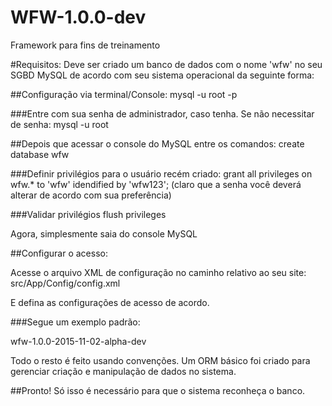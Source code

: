 # WFW-1.0.0-dev
Framework para fins de treinamento

#Requisitos:
Deve ser criado um banco de dados com o nome 'wfw' no seu SGBD MySQL de acordo com seu sistema operacional da seguinte forma:

##Configuração via terminal/Console:
mysql -u root -p

###Entre com sua senha de administrador, caso tenha. 
Se não necessitar de senha:
mysql -u root

##Depois que acessar o console do MySQL entre os comandos:
create database wfw

###Definir privilégios para o usuário recém criado:
grant all privileges on wfw.* to 'wfw' idendified by 'wfw123';
(claro que a senha você deverá alterar de acordo com sua preferência)

###Validar privilégios
flush privileges

Agora, simplesmente saia do console MySQL

##Configurar o acesso:

Acesse o arquivo XML de configuração no caminho relativo ao seu site:
src/App/Config/config.xml

E defina as configurações de acesso de acordo.

###Segue um exemplo padrão:

<?xml version="1.0" encoding="UTF-8"?>
<!--
To change this license header, choose License Headers in Project Properties.
To change this template file, choose Tools | Templates
and open the template in the editor.
-->
<config>
    <app_config_db 
            dsn="mysql:host=localhost;port=3306;dbname=wfw"
            user="wfw"
            pass="wfw123">
    </app_config_db>
    <app_config_version>
        wfw-1.0.0-2015-11-02-alpha-dev
    </app_config_version>
</config>


Todo o resto é feito usando convenções.
Um ORM básico foi criado para gerenciar criação e manipulação de dados no sistema.

##Pronto!
Só isso é necessário para que o sistema reconheça o banco.



